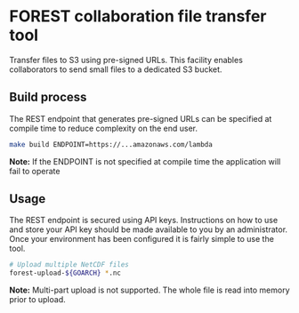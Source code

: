 # FOREST collaboration file transfer tool

Transfer files to S3 using pre-signed URLs. This facility
enables collaborators to send small files to a dedicated
S3 bucket.

## Build process

The REST endpoint that generates pre-signed URLs can
be specified at compile time to reduce complexity
on the end user.

```bash
make build ENDPOINT=https://...amazonaws.com/lambda
```

**Note:** If the ENDPOINT is not specified at compile
time the application will fail to operate

## Usage

The REST endpoint is secured using API keys. Instructions
on how to use and store your API key should be made
available to you by an administrator. Once your
environment has been configured it is fairly simple
to use the tool.

```bash
# Upload multiple NetCDF files
forest-upload-${GOARCH} *.nc
```

**Note:** Multi-part upload is not supported. The whole file is
read into memory prior to upload.
